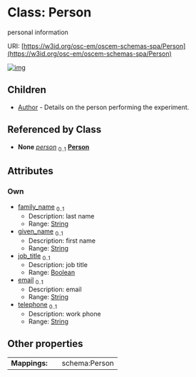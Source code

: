 
# Class: Person

personal information

URI: [https://w3id.org/osc-em/oscem-schemas-spa/Person](https://w3id.org/osc-em/oscem-schemas-spa/Person)


[![img](https://yuml.me/diagram/nofunky;dir:TB/class/[Person&#124;family_name:string%20%3F;given_name:string%20%3F;job_title:boolean%20%3F;email:string%20%3F;telephone:string%20%3F]^-[Author],[Author])](https://yuml.me/diagram/nofunky;dir:TB/class/[Person&#124;family_name:string%20%3F;given_name:string%20%3F;job_title:boolean%20%3F;email:string%20%3F;telephone:string%20%3F]^-[Author],[Author])

## Children

 * [Author](Author.md) - Details on the person performing the experiment.

## Referenced by Class

 *  **None** *[person](person.md)*  <sub>0..1</sub>  **[Person](Person.md)**

## Attributes


### Own

 * [family_name](family_name.md)  <sub>0..1</sub>
     * Description: last name
     * Range: [String](types/String.md)
 * [given_name](given_name.md)  <sub>0..1</sub>
     * Description: first name
     * Range: [String](types/String.md)
 * [job_title](job_title.md)  <sub>0..1</sub>
     * Description: job title
     * Range: [Boolean](types/Boolean.md)
 * [email](email.md)  <sub>0..1</sub>
     * Description: email
     * Range: [String](types/String.md)
 * [telephone](telephone.md)  <sub>0..1</sub>
     * Description: work phone
     * Range: [String](types/String.md)

## Other properties

|  |  |  |
| --- | --- | --- |
| **Mappings:** | | schema:Person |